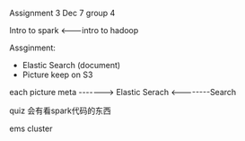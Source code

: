 Assignment 3 Dec 7 group 4

Intro to spark  <---intro to hadoop 

Assginment:
- Elastic Search (document)
- Picture keep on S3


each picture meta -------> Elastic Serach <--------Search

quiz 会有看spark代码的东西

ems cluster